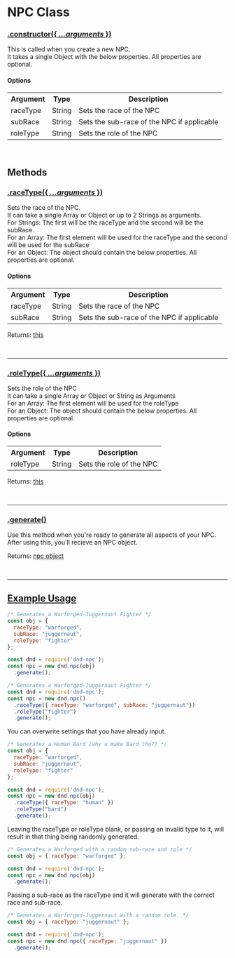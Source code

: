 <script>const page = "class"</script>
<a name="top"></a>
<h1 class="title"><b>NPC Class</b></h1>
<h3><a class="method" name="constructor" href="#constructor"><b>.constructor(<span class="args">{ <i>...arguments</i> }</span>)</b></a></h3>
<div class="embed">
  <p class="description">This is called when you create a new NPC.<br>
  It takes a single Object with the below properties. All properties are optional.</p>
  <h4><b>Options</b></h4>
  <table>
  <tr>
    <th>Argument</th>
    <th>Type</th>
    <th>Description</th>
  </tr><tr>
    <td>raceType</td>
    <td>String</td>
    <td>Sets the race of the NPC</td>
  </tr><tr>
    <td>subRace</td>
    <td>String</td>
    <td>Sets the sub-race of the NPC if applicable</td>
  </tr><tr>
    <td>roleType</td>
    <td>String</td>
    <td>Sets the role of the NPC</td>
  </tr>
  </table>
</div><br>
<h2><b>Methods</b></h2>
<h3><a class="method" name="raceType" href="#raceType"><b>.raceType(<span class="args">{ <i>...arguments</i> }</span>)</b></a></h3>
<div class="embed">
  <p class="description">Sets the race of the NPC.<br>
	It can take a single Array or Object or up to 2 Strings as arguments.<br>
	For Strings: The first will be the raceType and the second will be the subRace.<br>
	For an Array: The first element will be used for the raceType and the second will be used for the subRace<br>
	For an Object: The object should contain the below properties. All properties are optional.<br></p>
  <h4><b>Options</b></h4>
  <table>
  <tr>
    <th>Argument</th>
    <th>Type</th>
    <th>Description</th>
  </tr><tr>
    <td>raceType</td>
    <td>String</td>
    <td>Sets the race of the NPC</td>
  </tr><tr>
    <td>subRace</td>
    <td>String</td>
    <td>Sets the sub-race of the NPC if applicable<br></td>
  </tr>
  </table>
  <p class="returns">Returns: <a href="#top">this</a></p>
</div><br>
<hr>

<h3><a class="method" name="roleType" href="#roleType"><b>.roleType(<span class="args">{ <i>...arguments</i> }</span>)</b></a></h3>
<div class="embed">
  <p class="description">Sets the role of the NPC<br>
		It can take a single Array or Object or String as Arguments<br>
		For an Array: The first element will be used for the roleType<br>
		For an Object: The object should contain the below properties. All properties are optional.<br></p>
  <h4><b>Options</b></h4>
  <table>
  <tr>
    <th>Argument</th>
    <th>Type</th>
    <th>Description</th>
  </tr><tr>
    <td>roleType</td>
    <td>String</td>
    <td>Sets the role of the NPC</td>
  </tr>
  </table>
  <p class="returns">Returns: <a href="#top">this</a></p>
</div><br>
<hr>

<h3><a class="method" name="generate" href="#generate"><b>.generate()</b></a></h3>
<div class="embed">
  <p>Use this method when you're ready to generate all aspects of your NPC.<br>
		After using this, you'll recieve an NPC object.</p>
  <p class="returns">Returns: <a href="./npc/object">npc object</a></p>
</div><br>
<hr>

<h2><a class="method" name="examples" href="#examples"><b>Example Usage</b></a></h2>

```js
/* Generates a Warforged-Juggernaut Fighter */
const obj = {
  raceType: "warforged",
  subRace: "juggernaut",
  roleType: "fighter"
};

const dnd = require('dnd-npc');
const npc = new dnd.npc(obj)
  .generate();
```
```js
/* Generates a Warforged-Juggernaut Fighter */
const dnd = require('dnd-npc');
const npc = new dnd.npc()
  .raceType({ raceType: "warforged", subRace: "juggernaut"})
  .roleType("fighter")
  .generate();
```

You can overwrite settings that you have already input.
```js
/* Generates a Human Bard (why u make Bard tho?) */
const obj = {
  raceType: "warforged",
  subRace: "juggernaut",
  roleType: "fighter"
};

const dnd = require('dnd-npc');
const npc = new dnd.npc(obj)
  .raceType({ raceType: "human" })
  .roleType("bard")
  .generate();
```
Leaving the raceType or roleType blank, or passing an invalid type to it, will result in that thing being randomly generated.
```js
/* Generates a Warforged with a random sub-race and role */
const obj = { raceType: "warforged" };

const dnd = require('dnd-npc');
const npc = new dnd.npc(obj)
  .generate();
```
Passing a sub-race as the raceType and it will generate with the correct race and sub-race.
```js
/* Generates a Warforged-Juggernaut with a random role. */
const obj = { raceType: "juggernaut" };

const dnd = require('dnd-npc');
const npc = new dnd.npc({ raceType: "juggernaut" })
  .generate();
```
